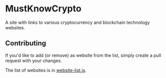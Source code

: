 # MustKnowCrypto

A site with links to various cryptocurrency and blockchain technology websites.

## Contributing

If you'd like to add (or remove) as website from the list, simply create a pull request with your changes.

The list of websites is in [website-list.js](https://github.com/Deba9398/must-know-crypto/blob/master/website-list.js).
